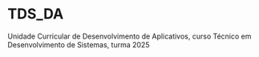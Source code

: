 # TDS_DA
Unidade Curricular de Desenvolvimento de Aplicativos, curso Técnico em Desenvolvimento de Sistemas, turma 2025

